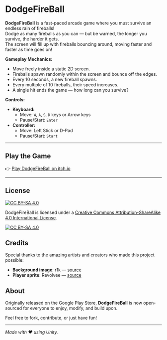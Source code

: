# DodgeFireBall

**DodgeFireBall** is a fast-paced arcade game where you must survive an endless rain of fireballs!  
Dodge as many fireballs as you can — but be warned, the longer you survive, the harder it gets.  
The screen will fill up with fireballs bouncing around, moving faster and faster as time goes on!

**Gameplay Mechanics:**
- Move freely inside a static 2D screen.
- Fireballs spawn randomly within the screen and bounce off the edges.
- Every 10 seconds, a new fireball spawns.
- Every multiple of 10 fireballs, their speed increases.
- A single hit ends the game — how long can you survive?

**Controls:**
- **Keyboard:**  
  - Move: `W`, `A`, `S`, `D` keys or Arrow keys  
  - Pause/Start: `Enter`
- **Controller:**  
  - Move: Left Stick or D-Pad  
  - Pause/Start: `Start`

---

## Play the Game

👉 [Play DodgeFireBall on itch.io](https://simomaster1.itch.io/dodgefireball)

---

## License

[![CC BY-SA 4.0][cc-by-sa-shield]][cc-by-sa]

DodgeFireBall is licensed under a
[Creative Commons Attribution-ShareAlike 4.0 International License][cc-by-sa].

[![CC BY-SA 4.0][cc-by-sa-image]][cc-by-sa]

[cc-by-sa]: http://creativecommons.org/licenses/by-sa/4.0/
[cc-by-sa-image]: https://licensebuttons.net/l/by-sa/4.0/88x31.png
[cc-by-sa-shield]: https://img.shields.io/badge/License-CC%20BY--SA%204.0-lightgrey.svg


## Credits
Special thanks to the amazing artists and creators who made this project possible:

- **Background image**: r1k — [source](https://pixelation.org/index.php?topic=15812.90)
- **Player sprite**: Revolvee — [source](https://www.pokecommunity.com/showthread.php?t=376935)

## About
Originally released on the Google Play Store, **DodgeFireBall** is now open-sourced for everyone to enjoy, modify, and build upon.

Feel free to fork, contribute, or just have fun!

---

*Made with ❤️ using Unity.*
